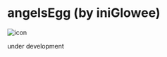 # angelsEgg (by iniGlowee)
![icon](https://github.com/user-attachments/assets/4b01f1e5-f08c-49b3-804c-b867771ef35e)

under development

